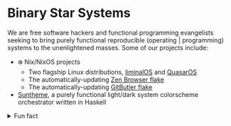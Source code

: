 # Binary Star Systems

We are free software hackers and functional programming evangelists seeking to
bring purely functional reproducible (operating | programming) systems to the
unenlightened masses. Some of our projects include:

- ❄️ Nix/NixOS projects
    - Two flagship Linux distributions, [liminalOS](https://github.com/youwen5/liminalOS) and [QuasarOS](https://github.com/quantum9innovation/quasaros)
    - The automatically-updating [Zen Browser flake](https://github.com/youwen5/zen-browser-flake)
    - The automatically-updating [GitButler flake](https://github.com/youwen5/gitbutler-flake)
- [Suntheme](https://github.com/quantum9Innovation/suntheme), a purely functional light/dark system colorscheme orchestrator written in Haskell

<details>
  <summary>Fun fact</summary>
  _Did you know that...Type II supernovae create the element Gallium?_
</details>
